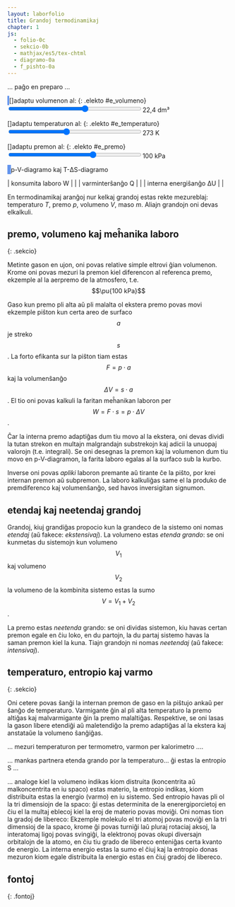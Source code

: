 ```yaml
---
layout: laborfolio
title: Grandoj termodinamikaj
chapter: 1
js:
  - folio-0c
  - sekcio-0b 
  - mathjax/es5/tex-chtml
  - diagramo-0a 
  - f_pishto-0a
---
```


... paĝo en preparo ...

<!--


FARENDA, plej bone sur aparta(j) paĝo(j):

1. klarigu rilaton inter premo, volumeno kaj laboro: dp -> dV -> W
   (altigo de premo ĉu per volumenŝanĝo/laboro, ĉu per aldono de gaso...?)
2. enkonduku temperaturon kaj varmenergion, Q -> dT -> dp -> ...
3. enkonduku entropion kiel analogon de (negativa) premo(?) en la rilato d(T*S) = Q
      koncentriĝo de energio/varmo = malalta entropio / alta temperaturo ... 
      koncentriĝo de materio estas malalta volumeno / alta premo  
4... eble: simile enkonduku ĥemian potencialon kaj kvanton?

==> Prezentu modelon de ideala gaso, en kiu unu grando povas esti fiksita (V,p,T)
    kaj alia ŝanĝita (V,T,...) kaj montriĝas la influo al la aliaj grandoj.
    (laŭ teorie, ĉiam du estas liberaj kaj du dependaj variabloj 
    ne konsiderante provizore ĥemian potencialon/reakciojn)
==> prezentu ĉiam ankaŭ la kondiĉojn de la ekstera medio (temperaturo, premo)
==> klarigu inversigeblajn kaj neinversigeblajn procezojn
==> klarigu nociojn fermita kaj izolita sistemo - eble per butonoj "fermu", "izolu"?


-->



<style>
    canvas {
        border: 2px solid cornflowerblue;
    }
</style>

<canvas id="karnot" width="300" height="300"></canvas>
[]adaptu volumenon al:
{: .elekto #e_volumeno}
<input type="range" id="i_volumeno" style="width: 50em; max-width: 60%" min="5" max="35" value="22.4" step="0.1" onchange="aktualigo()" oninput="aktualigo_info('volumeno')"><span id="v_volumeno">22,4</span> dm³ 


[]adaptu temperaturon al:
{: .elekto #e_temperaturo}
<input type="range" id="i_temperaturo" style="width: 50em; max-width: 60%" min="100" max="500" value="273" step="1" onchange="aktualigo()" oninput="aktualigo_info('temperaturo')"><span id="v_temperaturo">273</span> K


[]adaptu premon al:
{: .elekto #e_premo}
<input type="range" id="i_premo" style="width: 50em; max-width: 60%" min="10" max="150" value="100" step="10" onchange="aktualigo()" oninput="aktualigo_info('premo')"><span id="v_premo">100</span> kPa


<canvas id="pV_dgr" width="300" height="300"></canvas>
<canvas id="TS_dgr" width="300" height="300"></canvas>
p-V-diagramo kaj T-ΔS-diagramo

| konsumita laboro W |<span id="laboro"/> |
| varminterŝanĝo Q |<span id="varmo"/> |
| interna energiŝanĝo ΔU |<span id="energio"/> |

<script>

const T1 = 293.15;
let T2 = T1 + 300; // +30 .. +300

const p_max = 2.5e6;
const V_max = 2.5e-2;
const S_max = 10.5;

const karnot = document.getElementById("karnot");
const modelo = new Diagramo(karnot);

pV_dgr = document.getElementById("pV_dgr");
TS_dgr = document.getElementById("TS_dgr");
dpV = new Diagramo(pV_dgr);
dTS = new Diagramo(TS_dgr);

let piŝto = new Piŝto(modelo);


const intervalo = 50; // 100 = 100 ms
let ripetoj;

elekte((elekto,valoro) => {
    console.log(elekto+':'+valoro);
    aktualigo();
});

// ĝi('#temperaturo').value = 300;
// ĝi("#halto").disabled = true;

kiam_klako("#starto_motoro",() => {
    eksperimento(false);
    ĝi("#halto").disabled = false;
    Sekcio.malfermu("motoro",true);
});

kiam_klako("#starto_pumpilo",() => {
    eksperimento(true);
    ĝi("#halto").disabled = false;
    Sekcio.malfermu("pumpilo",true);
});

kiam_klako("#halto",() => {
    if (ripetoj) clearTimeout(ripetoj.p);
});

function aktualigo() {
    piŝto.izolita = ! ĝi('#e_temperaturo_0').checked;
    const T = parseInt(ĝi('#i_temperaturo').value);
    piŝto.medio_temperaturo = T;
    piŝto.desegnu();
}

function aktualigo_info(grando) {
    let value;
    switch (grando) {
    case "volumeno":
        value = ĝi('#i_volumeno').value;
        ĝi('#v_volumeno').textContent = value;
        break;
    case "temperaturo":
        value = ĝi('#i_temperaturo').value;
        ĝi('#v_temperaturo').textContent = value;
        break;
    case "premo":
        value = ĝi('#i_premo').value;
        ĝi('#v_premo').textContent = value;
        break;                
    }
}

// pentru sen jam movi...
dgr_preparo();
piŝto.desegnu();


function dgr_preparo() {
    dpV.viŝu();
    dpV.skalo_y(0,p_max/1e5,1,5,0,"·10⁵Pa");
    dpV.skalo_x(0,V_max*1000,1,10,0,"dm³");

    dTS.viŝu();
    const T_min = Math.floor(T1/100)*100;
    const T_max = Math.ceil(T2/100)*100;
    dTS.skalo_y(0 /*T_min*/,T_max,10,50,0,"K");
    dTS.skalo_x(-1,S_max,1,1,0,"J/K");

    diagramo_paŝo();
}

/*
    const T = kciklo.gaso.temperaturo;
    const V = kciklo.gaso.volumeno;

    const h = karnot.height;
    const sk = 7; // skalfaktoro por y-koordinatoj

    // alteco de piŝto super la fundo (ĉe 360px)
    const py = h-40 - 1000*V*sk; // 1000l = 1m³, ni sk-obligas tiel, ke
        // 1mol ĉe 20°C = 24l = sk*24 px
    const y12 = h-40 - 1000*kciklo.V12*sk;
    const y34 = h-40 - 1000*kciklo.V12*sk;

    // if (py>h-50) debugger;


    function medio() {
        // medio

        // varma  kaj malvarma provizoj
        modelo.rektangulo(0,0,80,h,Tkoloro(T2));
        modelo.rektangulo(220,0,300,h,Tkoloro(T1));

        modelo.teksto_x(40,100,T2+" K");
        modelo.teksto_x(260,100,T1+" K","white");

        // medio-koloro laŭ temperaturo...
        // PLIBONIGU: pli bone kciklo havu funkcion por redoni la staton!
        let koloro = "#777";
        if (kciklo.medio() == "malvarma") {
            koloro = Tkoloro(T1);
        } else if (kciklo.medio() == "varma") {
            koloro = Tkoloro(T2);
        }
        // desegnu la medion
        modelo.rektangulo(80,0,140,h,koloro);
        // desegnu vandojn de la medio
        if (kciklo.medio() != "varma") {
            modelo.linio(80,0,80,h);
        } 
        if (kciklo.medio() != "malvarma") {
            modelo.linio(220,0,220,h);
        }
        //modelo.linio(220,20,220,h);
    }
*/

function diagramo_pentru() {
    /*
    const koloro = Tkoloro(kciklo.gaso.temperaturo);

    let k = dpV.koord_xy(kciklo.gaso.volumeno*1000,kciklo.gaso.premo()/1e5);
    dpV.punkto(k.x,k.y,1,koloro);

    k = dTS.koord_xy(kciklo.entropio(),kciklo.gaso.temperaturo);
    dTS.punkto(k.x,k.y,1,koloro);
    */
}

function diagramo_paŝo(paŝo) {
    // ioma adapto de koordinatoj ĉe la randoj
    function ka(k) {
        if (k<50) return k+12;
        if (k>250) return k-6;
        return k-4;
    }
/*
    const nro = kciklo.paŝnro(paŝo)+1;
    const koloro = Tkoloro(kciklo.gaso.temperaturo);

    let k = dpV.koord_xy(kciklo.gaso.volumeno*1000,kciklo.gaso.premo()/1e5);
    dpV.punkto(k.x,k.y,3,koloro);
    dpV.teksto_x(ka(k.x),ka(k.y),nro,koloro);

    k = dTS.koord_xy(kciklo.entropio(),kciklo.gaso.temperaturo);
    dTS.punkto(k.x,k.y,3,koloro);
    dTS.teksto_x(ka(k.x),ka(k.y),nro,koloro);
    */
}

function valoroj() {
    /*
    ĝi("#laboro").innerHTML = nombro(kciklo.suma_laboro(),3,"J");
    ĝi("#varmo").innerHTML = nombro(kciklo.suma_varmo(),3,"J");
    ĝi("#energio").innerHTML = nombro(kciklo.energiŝanĝo(),3,"J");
    */
}

function paŝu() {
    /*
    kciklo.iteracio();
    modelo_pentru();
    diagramo_pentru();
    valoroj();
    */
}


function eksperimento(inversa) {
    /*
    // eventuale haltigu antaŭan
    if (ripetoj) clearTimeout(ripetoj.p);

    // se direkto ŝanĝita, kreu novan procezon 
    if (inversa != kciklo.inversa) {
        kciklo = kreu_ciklon(inversa);
        dgr_preparo();
    }

    // cikligu
    ripetoj = ripetu(
        () => {
            paŝu();
            return true; // ni ne haltos antaŭ butonpremo [Haltu]...(idealgaso.T < d_larĝo);
        },
        intervalo
    )
    */
}

</script>

En termodinamikaj aranĝoj nur kelkaj grandoj estas rekte mezureblaj: temperaturo *T*, premo *p*, volumeno *V*, maso *m*. Aliajn grandojn oni devas elkalkuli.

## premo, volumeno kaj meĥanika laboro
{: .sekcio}

Metinte gason en ujon, oni povas relative simple eltrovi ĝian volumenon. Krome oni povas mezuri la premon kiel diferencon al referenca premo, ekzemple al la aerpremo de la atmosfero, t.e. 
$$\pu{100 kPa}$$

Gaso kun premo pli alta aŭ pli malalta ol ekstera premo povas movi ekzemple piŝton kun certa areo de surfaco $$a$$ je streko $$s$$. La forto efikanta sur la piŝton tiam 
estas $$F = p \cdot a$$ kaj la volumenŝanĝo $$\Delta V = s \cdot a$$. El tio oni povas kalkuli la faritan meĥanikan laboron per $$W = F \cdot s = p \cdot \Delta V$$. 

Ĉar la interna premo adaptiĝas dum tiu movo al la ekstera, oni devas dividi la tutan strekon en multajn malgrandajn substrekojn kaj adicii la unuopaj valorojn (t.e. integrali).
Se oni desegnas la premon kaj la volumenon dum tiu movo en p-V-diagramon, la farita laboro egalas al la surfaco sub la kurbo. 

Inverse oni povas *apliki* laboron premante aŭ tirante ĉe la piŝto, por krei internan premon aŭ subpremon. La laboro kalkuliĝas same el la produko de premdiferenco kaj volumenŝanĝo, sed havos inversigitan signumon.

## etendaj kaj neetendaj grandoj

Grandoj, kiuj grandiĝas propocio kun la grandeco de la sistemo oni nomas *etendaj* (aŭ fakece: *ekstensivaj*). La volumeno estas *etenda grando*:
se oni kunmetas du sistemojn kun volumeno $$V_1$$ kaj volumeno $$V_2$$ la volumeno de la kombinita sistemo estas la sumo $$V = V_1 + V_2$$.

La premo estas *neetenda* grando: se oni dividas sistemon, kiu havas certan premon egale en ĉiu loko, en du partojn, la du partaj sistemo havas la saman premon kiel la kuna. Tiajn grandojn ni nomas *neetendaj* (aŭ fakece: *intensivaj*).

## temperaturo, entropio kaj varmo
{: .sekcio}  

Oni cetere povas ŝanĝi la internan premon de gaso en la piŝtujo ankaŭ per ŝanĝo de temperaturo. Varmigante ĝin al pli alta temperaturo la premo altiĝas kaj malvarmigante ĝin la premo malaltiĝas.
Respektive, se oni lasas la gason libere etendiĝi aŭ maletendiĝo la premo adaptiĝas al la ekstera kaj anstataŭe la volumeno ŝanĝiĝas.

... mezuri temperaturon per termometro, varmon per kalorimetro ....

... mankas partnera etenda grando por la temperaturo... ĝi estas la entropio S ...

... analoge kiel la volumeno indikas kiom distruita (koncentrita aŭ malkoncentrita en iu spaco) estas materio, la entropio indikas,
kiom distribuita estas la energio (varmo) en iu sistemo. Sed entropio havas pli ol la tri dimensiojn de la spaco: ĝi estas
determinita de la enerergiporcietoj en ĉiu el la multaj eblecoj kiel la eroj de materio povas moviĝi. Oni nomas tion la gradoj de libereco:
Ekzemple molekulo el tri atomoj povas moviĝi en la tri dimensioj de la spaco, krome ĝi povas turniĝi laŭ pluraj rotaciaj aksoj, la interatomaj ligoj povas svingiĝi, la elektronoj povas okupi diversajn orbitalojn de la atomo, en ĉiu tiu grado de libereco enteniĝas certa kvanto de energio. 
La interna energio estas la sumo el ĉiuj kaj la entropio donas mezuron kiom egale distribuita la energio estas en ĉiuj gradoj de libereco.


## fontoj
{: .fontoj}

